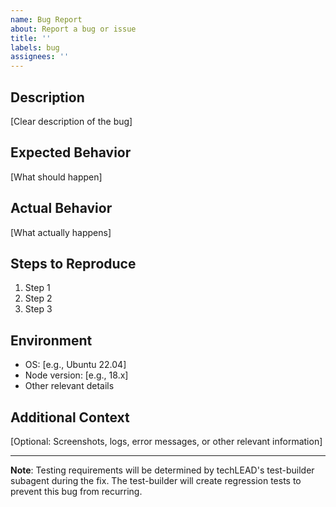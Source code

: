 ```yaml
---
name: Bug Report
about: Report a bug or issue
title: ''
labels: bug
assignees: ''
---
```


## Description

[Clear description of the bug]

## Expected Behavior

[What should happen]

## Actual Behavior

[What actually happens]

## Steps to Reproduce

1. Step 1
2. Step 2
3. Step 3

## Environment

- OS: [e.g., Ubuntu 22.04]
- Node version: [e.g., 18.x]
- Other relevant details

## Additional Context

[Optional: Screenshots, logs, error messages, or other relevant information]

---

**Note**: Testing requirements will be determined by techLEAD's test-builder subagent during the fix. The test-builder will create regression tests to prevent this bug from recurring.
